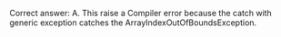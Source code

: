 Correct answer: A. This raise a Compiler error because the catch with generic exception catches the ArrayIndexOutOfBoundsException.